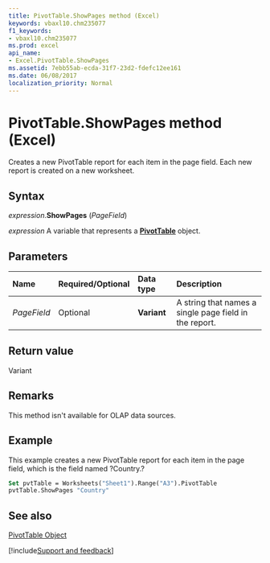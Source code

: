 ```yaml
---
title: PivotTable.ShowPages method (Excel)
keywords: vbaxl10.chm235077
f1_keywords:
- vbaxl10.chm235077
ms.prod: excel
api_name:
- Excel.PivotTable.ShowPages
ms.assetid: 7ebb55ab-ecda-31f7-23d2-fdefc12ee161
ms.date: 06/08/2017
localization_priority: Normal
---
```



# PivotTable.ShowPages method (Excel)

Creates a new PivotTable report for each item in the page field. Each new report is created on a new worksheet.


## Syntax

_expression_.**ShowPages** (_PageField_)

_expression_ A variable that represents a **[PivotTable](Excel.PivotTable.md)** object.


## Parameters

|Name|Required/Optional|Data type|Description|
|:-----|:-----|:-----|:-----|
| _PageField_|Optional| **Variant**|A string that names a single page field in the report.|

## Return value

Variant


## Remarks

This method isn't available for OLAP data sources.


## Example

This example creates a new PivotTable report for each item in the page field, which is the field named ?Country.?


```vb
Set pvtTable = Worksheets("Sheet1").Range("A3").PivotTable 
pvtTable.ShowPages "Country"
```


## See also


[PivotTable Object](Excel.PivotTable.md)

[!include[Support and feedback](~/includes/feedback-boilerplate.md)]